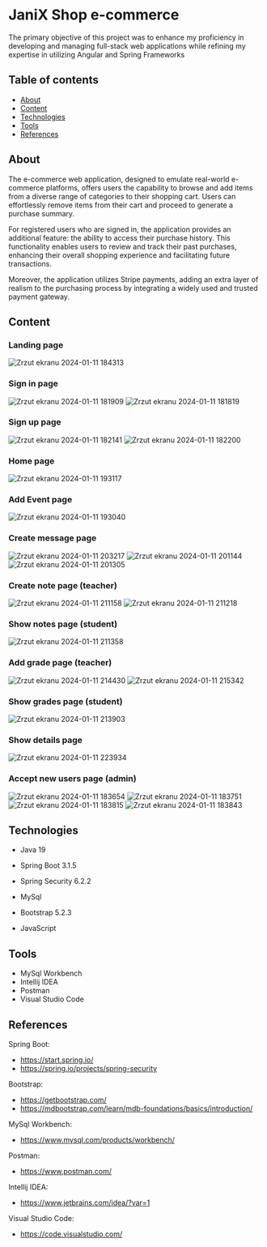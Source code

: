 # JaniX Shop e-commerce
The primary objective of this project was to enhance my proficiency in developing and managing full-stack web applications while refining my expertise in utilizing Angular and Spring Frameworks
## Table of contents
- [About](#about)
- [Content](#content)
- [Technologies](#technologies)
- [Tools](#tools)
- [References](#references)

## About
The e-commerce web application, designed to emulate real-world e-commerce platforms, offers users the capability to browse and add items from a diverse range of categories to their shopping cart. Users can effortlessly remove items from their cart and proceed to generate a purchase summary.

For registered users who are signed in, the application provides an additional feature: the ability to access their purchase history. This functionality enables users to review and track their past purchases, enhancing their overall shopping experience and facilitating future transactions.

Moreover, the application utilizes Stripe payments, adding an extra layer of realism to the purchasing process by integrating a widely used and trusted payment gateway.

## Content
### Landing page
![Zrzut ekranu 2024-01-11 184313](https://github.com/mikolaj-janik/Private-Educational-Institution-Management-System/assets/127678386/c85ccdf6-8ffc-426b-8527-3f3997670222)

### Sign in page
![Zrzut ekranu 2024-01-11 181909](https://github.com/mikolaj-janik/Private-Educational-Institution-Management-System/assets/127678386/c690408c-a1fe-46c2-bdfb-ee928dee242a)
![Zrzut ekranu 2024-01-11 181819](https://github.com/mikolaj-janik/Private-Educational-Institution-Management-System/assets/127678386/669ac8da-63c6-464c-81af-47fa5a2ea2e6)

### Sign up page
![Zrzut ekranu 2024-01-11 182141](https://github.com/mikolaj-janik/Private-Educational-Institution-Management-System/assets/127678386/39644797-fcd1-4e65-b59c-28a7e4a4621d)
![Zrzut ekranu 2024-01-11 182200](https://github.com/mikolaj-janik/Private-Educational-Institution-Management-System/assets/127678386/1da982b6-7354-4583-8f24-1c46c71fb6b8)

### Home page
![Zrzut ekranu 2024-01-11 193117](https://github.com/mikolaj-janik/Private-Educational-Institution-Management-System/assets/127678386/e2de1fc7-d762-4c1f-aef8-423f94ad412b)

### Add Event page
![Zrzut ekranu 2024-01-11 193040](https://github.com/mikolaj-janik/Private-Educational-Institution-Management-System/assets/127678386/08502554-41e1-4433-91af-317a8093f1b1)

### Create message page
![Zrzut ekranu 2024-01-11 203217](https://github.com/mikolaj-janik/Private-Educational-Institution-Management-System/assets/127678386/b6cb603b-877c-4ad7-a9ae-e6cd1658cd15)
![Zrzut ekranu 2024-01-11 201144](https://github.com/mikolaj-janik/Private-Educational-Institution-Management-System/assets/127678386/f9329441-1ba7-483c-96af-f5cbd0d789c7)
![Zrzut ekranu 2024-01-11 201305](https://github.com/mikolaj-janik/Private-Educational-Institution-Management-System/assets/127678386/86553e0c-6912-4107-a3e8-91e15c885f25)

### Create note page (teacher)
![Zrzut ekranu 2024-01-11 211158](https://github.com/mikolaj-janik/Private-Educational-Institution-Management-System/assets/127678386/026fe612-d508-4a04-9a44-d82796fc7113)
![Zrzut ekranu 2024-01-11 211218](https://github.com/mikolaj-janik/Private-Educational-Institution-Management-System/assets/127678386/d40cd58c-4eb0-4a59-80e0-bdcbbc33308b)

### Show notes page (student)
![Zrzut ekranu 2024-01-11 211358](https://github.com/mikolaj-janik/Private-Educational-Institution-Management-System/assets/127678386/f92bf044-d3de-4870-a35e-fba42e846f39)

### Add grade page (teacher)
![Zrzut ekranu 2024-01-11 214430](https://github.com/mikolaj-janik/Private-Educational-Institution-Management-System/assets/127678386/e64428b0-e708-49b4-93bd-e54a1ec6f726)
![Zrzut ekranu 2024-01-11 215342](https://github.com/mikolaj-janik/Private-Educational-Institution-Management-System/assets/127678386/905a14b0-4e06-4c89-991e-1aa0cef31bea)

### Show grades page (student)
![Zrzut ekranu 2024-01-11 213903](https://github.com/mikolaj-janik/Private-Educational-Institution-Management-System/assets/127678386/6ba4cc1e-4692-46dd-b727-33501f594b8b)


### Show details page 
![Zrzut ekranu 2024-01-11 223934](https://github.com/mikolaj-janik/Private-Educational-Institution-Management-System/assets/127678386/e4b1c5ff-d1b6-4968-945a-6a7082736702)

### Accept new users page (admin)
![Zrzut ekranu 2024-01-11 183654](https://github.com/mikolaj-janik/Private-Educational-Institution-Management-System/assets/127678386/9f05cd6a-cd0d-4a26-a4b5-0ba5c6754eef)
![Zrzut ekranu 2024-01-11 183751](https://github.com/mikolaj-janik/Private-Educational-Institution-Management-System/assets/127678386/27ec45a9-496b-4eeb-8c54-41916261f2fd)
![Zrzut ekranu 2024-01-11 183815](https://github.com/mikolaj-janik/Private-Educational-Institution-Management-System/assets/127678386/db9e85ca-b969-47ea-a6d9-78b7fe07281e)
![Zrzut ekranu 2024-01-11 183843](https://github.com/mikolaj-janik/Private-Educational-Institution-Management-System/assets/127678386/bc297c65-f85e-4d20-b74a-4a5667598fb8)






## Technologies
- Java 19
- Spring Boot 3.1.5
- Spring Security 6.2.2
- MySql
- Bootstrap 5.2.3

- JavaScript

## Tools
- MySql Workbench
- Intellij IDEA
- Postman
- Visual Studio Code



## References
Spring Boot:
- https://start.spring.io/
- https://spring.io/projects/spring-security

Bootstrap:
- https://getbootstrap.com/
- https://mdbootstrap.com/learn/mdb-foundations/basics/introduction/

MySql Workbench:
- https://www.mysql.com/products/workbench/

Postman:
- https://www.postman.com/

Intellij IDEA:
- https://www.jetbrains.com/idea/?var=1

Visual Studio Code:
- https://code.visualstudio.com/

